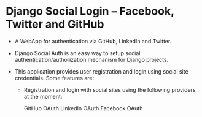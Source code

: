 # Django Social Login – Facebook, Twitter and GitHub

* A WebApp for authentication via GitHub, LinkedIn and Twitter.

* Django Social Auth is an easy way to setup social authentication/authorization
mechanism for Django projects.

* This application provides user registration and login using social site
credentials. Some features are:

    - Registration and login with social sites using the following providers 
      at the moment:

      GitHub OAuth
      LinkedIn OAuth
      Facebook OAuth
